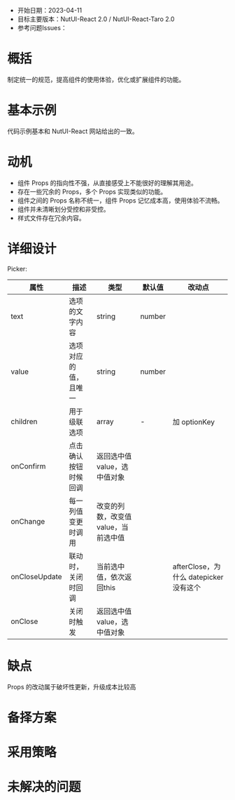 - 开始日期：2023-04-11
- 目标主要版本：NutUI-React 2.0 / NutUI-React-Taro 2.0
- 参考问题Issues：

# 概括

制定统一的规范，提高组件的使用体验，优化或扩展组件的功能。


# 基本示例

代码示例基本和 NutUI-React 网站给出的一致。


# 动机

- 组件 Props 的指向性不强，从直接感受上不能很好的理解其用途。
- 存在一些冗余的 Props，多个 Props 实现类似的功能。
- 组件之间的 Props 名称不统一，组件 Props 记忆成本高，使用体验不流畅。
- 组件并未清晰划分受控和非受控。
- 样式文件存在冗余内容。


# 详细设计


Picker:

| 属性 | 描述 | 类型 | 默认值 | 改动点 |
| --- | --- | --- | --- | --- |
| text | 选项的文字内容 | string | number |  | 加 optionKey |
| value | 选项对应的值，且唯一 | string | number |  | 加 optionKey |
| children | 用于级联选项 | array | - | 加 optionKey |
| onConfirm | 点击确认按钮时候回调 | 返回选中值 value，选中值对象 |  |  |
| onChange | 每一列值变更时调用 | 改变的列数，改变值 value，当前选中值 |  |  |
| onCloseUpdate | 联动时，关闭时回调 | 当前选中值，依次返回this |  | afterClose，为什么 datepicker 没有这个 |
| onClose | 关闭时触发 | 返回选中值 value，选中值对象 |  |  |


# 缺点

Props 的改动属于破坏性更新，升级成本比较高

# 备择方案


# 采用策略


# 未解决的问题

